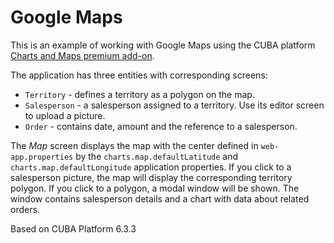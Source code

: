 # Google Maps

This is an example of working with Google Maps using the CUBA platform [Charts and Maps premium add-on](https://www.cuba-platform.com/add-ons).

The application has three entities with corresponding screens:

* `Territory` - defines a territory as a polygon on the map.
* `Salesperson` - a salesperson assigned to a territory. Use its editor screen to upload a picture.
* `Order` - contains date, amount and the reference to a salesperson.

The *Map* screen displays the map with the center defined in `web-app.properties` by the `charts.map.defaultLatitude` and `charts.map.defaultLongitude` application properties. If you click to a salesperson picture, the map will display the corresponding territory polygon. If you click to a polygon, a modal window will be shown. The window contains salesperson details and a chart with data about related orders.

Based on CUBA Platform 6.3.3